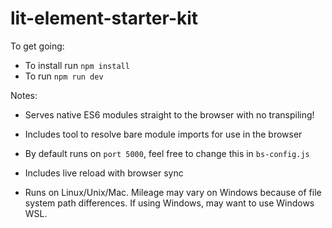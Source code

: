 # lit-element-starter-kit

To get going:
* To install run `npm install`
* To run `npm run dev`

Notes:
* Serves native ES6 modules straight to the browser with no transpiling! 
* Includes tool to resolve bare module imports for use in the browser
* By default runs on `port 5000`, feel free to change this in `bs-config.js`
* Includes live reload with browser sync

* Runs on Linux/Unix/Mac. Mileage may vary on Windows because of file system path differences. If using Windows, may want to use Windows WSL. 



